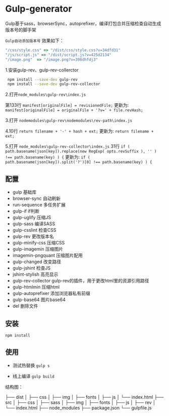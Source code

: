 # Gulp-generator
Gulp基于sass，browserSync，autoprefixer，编译打包合并压缩检查自动生成版本号的脚手架

`Gulp自动添加版本号`
效果如下：
```js
"/css/style.css" => "/dist/css/style.css?v=34dfd31"
"/js/script.js" => "/dist/script.js?v=425d2134"
"/image.png"  => "/image.png?v=398dhfdj3"
```
1.安装gulp-rev、gulp-rev-collerctor
```bash
 npm install --save-dev gulp-rev
 npm install --save-dev gulp-rev-collector
```
2.打开`node_modules\gulp-rev\index.js`

第133行 `manifest[originalFile] = revisionedFile;`
更新为: `manifest[originalFile] = originalFile + '?v=' + file.revHash;`

3.打开 `nodemodules\gulp-rev\nodemodules\rev-path\index.js`

4.10行 `return filename + '-' + hash + ext;`
更新为: `return filename + ext;`

5.打开 `node_modules\gulp-rev-collector\index.js`
31行 `if ( path.basename(json[key]).replace(new RegExp( opts.revSuffix ), '' ) !== path.basename(key) ) {`
更新为: `if ( path.basename(json[key]).split('?')[0] !== path.basename(key) ) {`


## 配置
- gulp 基础库
- browser-sync  自动刷新
- run-sequence   多任务扩展
- gulp-if   if判断
- gulp-uglify   压缩JS
- gulp-sass   编译SASS
- gulp-csslint   检查CSS
- gulp-rev   更改版本名
- gulp-minify-css   压缩CSS
- gulp-imagemin 压缩图片
- imagemin-pngquant 压缩图片配用
- gulp-changed   改变路径
- gulp-jshint   检查JS
- jshint-stylish   高亮显示
- gulp-rev-collector   gulp-rev的插件，用于更改html里的资源引用路径
- gulp-htmlmin 压缩html
- gulp-autoprefixer   添加浏览器私有前缀
- gulp-base64   图片base64
- del 删除文件



## 安装
`npm install`

## 使用
 - 测试热替换
   `gulp s`

 - 线上编译
    `gulp build`



结构图：

├── dist
│   ├── css
│   ├── img
│   ├── fonts
│   ├── js
│   └── index.html
├── src
│   ├── css
│   ├── sass
│   ├── img
│   ├── fonts
│   ├── js
│   ├── rev
│   └── index.html
├── node_modules
├── package.json
└── gulpfile.js
